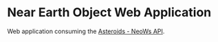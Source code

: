 # Near Earth Object Web Application

Web application consuming the [Asteroids - NeoWs API](https://data.nasa.gov/Space-Science/Asteroids-NeoWs-API/73uw-d9i8).
